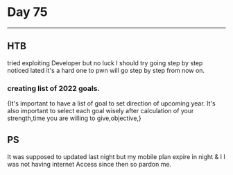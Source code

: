 # Day 75
___
## HTB 

tried exploiting  Developer but no luck I should try going step by step noticed lated it's a hard one to pwn will go step by step from now on.


### creating list of 2022 goals.
{It's important to have a list of goal to set direction of upcoming year. It's also important to select each goal wisely after calculation of your strength,time you are willing to give,objective,}


## PS
 It was supposed to updated last night but my mobile plan expire in night & I I was not having internet Access since then so pardon me.